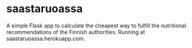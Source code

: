 # saastaruoassa

A simple Flask app to calculate the cheapest way to fulfill the nutritional recommendations of the Finnish authorities. Running at saastaruoassa.herokuapp.com.

